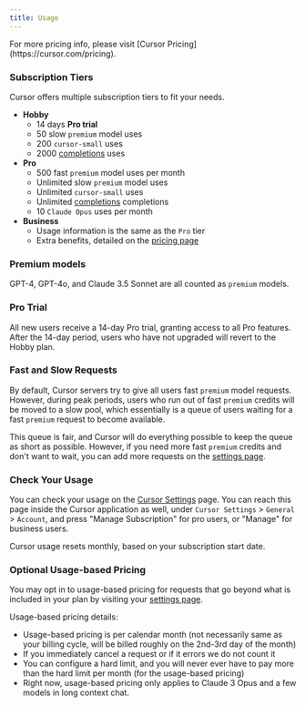 ```yaml
---
title: Usage
---
```


<Info>
For more pricing info, please visit [Cursor Pricing](https://cursor.com/pricing).
</Info>


### Subscription Tiers 

Cursor offers multiple subscription tiers to fit your needs.
- **Hobby**
  - 14 days **Pro trial**
  - 50 slow `premium` model uses
  - 200 `cursor-small` uses
  - 2000 [completions](/tab/overview) uses
- **Pro**
  - 500 fast `premium` model uses per month
  - Unlimited slow `premium` model uses
  - Unlimited `cursor-small` uses
  - Unlimited [completions](/tab/overview) completions
  - 10 `Claude Opus` uses per month
- **Business**
  - Usage information is the same as the `Pro` tier
  - Extra benefits, detailed on the [pricing page](https://cursor.com/pricing)

### Premium models

GPT-4, GPT-4o, and Claude 3.5 Sonnet are all counted as `premium` models.

### Pro Trial

All new users receive a 14-day Pro trial, granting access to all Pro features. After the 14-day period, users who have not upgraded will revert to the Hobby plan.

### Fast and Slow Requests

By default, Cursor servers try to give all users fast `premium` model requests. However, during peak periods, 
users who run out of fast `premium` credits will be moved to a slow pool, which essentially is a queue of users waiting for 
a fast `premium` request to become available. 

This queue is fair, and Cursor will do everything possible to keep the queue as short as possible. 
However, if you need more fast `premium` credits and don't want to wait, you can add more requests on the [settings page](https://cursor.com/settings).

### Check Your Usage

You can check your usage on the [Cursor Settings](https://cursor.com/settings) page. You can reach this page inside the Cursor application as well, 
under `Cursor Settings` > `General` > `Account`, and press "Manage Subscription" for pro users, or "Manage" for business users.

Cursor usage resets monthly, based on your subscription start date.

### Optional Usage-based Pricing

You may opt in to usage-based pricing for requests that go beyond what is included in your plan by visiting your [settings page](https://cursor.com/settings).

Usage-based pricing details:
- Usage-based pricing is per calendar month (not necessarily same as your billing cycle, will be billed roughly on the 2nd-3rd day of the month)
- If you immediately cancel a request or if it errors we do not count it
- You can configure a hard limit, and you will never ever have to pay more than the hard limit per month (for the usage-based pricing)
- Right now, usage-based pricing only applies to Claude 3 Opus and a few models in long context chat.






